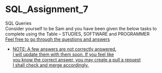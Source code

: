 # SQL_Assignment_7
SQL Queries<br>
Consider yourself to be Sam and you have been given the below tasks to
complete using the Table – STUDIES, SOFTWARE and PROGRAMMER
<br>
<u>
Feel free to go through the questions and answers<br>
* NOTE: A few answers are not correctly answered.<br>
 I will update them with them soon. If you feel like <br>
 you know the correct answer, you may create a pull a request <br>
 I shall check and merge accordingly.
